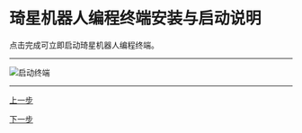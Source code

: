 # 琦星机器人编程终端安装与启动说明
点击完成可立即启动琦星机器人编程终端。

---
![启动终端](src\启动终端.png)

---

[上一步](D:\用户说明文档\琦星机器人编程终端安装与启动说明\instruction-6.html)

[下一步](D:\用户说明文档\琦星机器人编程终端安装与启动说明\instruction-8.html)